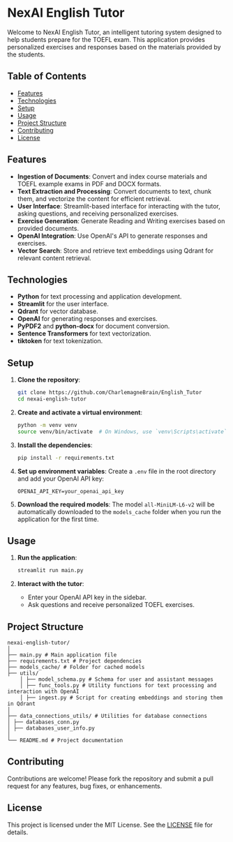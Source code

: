 # NexAI English Tutor

Welcome to NexAI English Tutor, an intelligent tutoring system designed to help students prepare for the TOEFL exam. This application provides personalized exercises and responses based on the materials provided by the students.

## Table of Contents

- [Features](#features)
- [Technologies](#technologies)
- [Setup](#setup)
- [Usage](#usage)
- [Project Structure](#project-structure)
- [Contributing](#contributing)
- [License](#license)

## Features

- **Ingestion of Documents**: Convert and index course materials and TOEFL example exams in PDF and DOCX formats.
- **Text Extraction and Processing**: Convert documents to text, chunk them, and vectorize the content for efficient retrieval.
- **User Interface**: Streamlit-based interface for interacting with the tutor, asking questions, and receiving personalized exercises.
- **Exercise Generation**: Generate Reading and Writing exercises based on provided documents.
- **OpenAI Integration**: Use OpenAI's API to generate responses and exercises.
- **Vector Search**: Store and retrieve text embeddings using Qdrant for relevant content retrieval.

## Technologies

- **Python** for text processing and application development.
- **Streamlit** for the user interface.
- **Qdrant** for vector database.
- **OpenAI** for generating responses and exercises.
- **PyPDF2** and **python-docx** for document conversion.
- **Sentence Transformers** for text vectorization.
- **tiktoken** for text tokenization.

## Setup

1. **Clone the repository**:
    ```bash
    git clone https://github.com/CharlemagneBrain/English_Tutor
    cd nexai-english-tutor
    ```

2. **Create and activate a virtual environment**:
    ```bash
    python -m venv venv
    source venv/bin/activate  # On Windows, use `venv\Scripts\activate`
    ```

3. **Install the dependencies**:
    ```bash
    pip install -r requirements.txt
    ```

4. **Set up environment variables**:
    Create a `.env` file in the root directory and add your OpenAI API key:
    ```env
    OPENAI_API_KEY=your_openai_api_key
    ```

5. **Download the required models**:
    The model `all-MiniLM-L6-v2` will be automatically downloaded to the `models_cache` folder when you run the application for the first time.

## Usage

1. **Run the application**:
    ```bash
    streamlit run main.py
    ```

2. **Interact with the tutor**:
    - Enter your OpenAI API key in the sidebar.
    - Ask questions and receive personalized TOEFL exercises.

## Project Structure
```
nexai-english-tutor/
│
├── main.py # Main application file
├── requirements.txt # Project dependencies
├── models_cache/ # Folder for cached models
├── utils/
    │ ├── model_schema.py # Schema for user and assistant messages
    │ ├── func_tools.py # Utility functions for text processing and interaction with OpenAI
    │ ├── ingest.py # Script for creating embeddings and storing them in Qdrant
│
├── data_connections_utils/ # Utilities for database connections
│ ├── databases_conn.py
│ ├── databases_user_info.py
│
└── README.md # Project documentation
```
## Contributing

Contributions are welcome! Please fork the repository and submit a pull request for any features, bug fixes, or enhancements.

## License

This project is licensed under the MIT License. See the [LICENSE](LICENSE) file for details.
